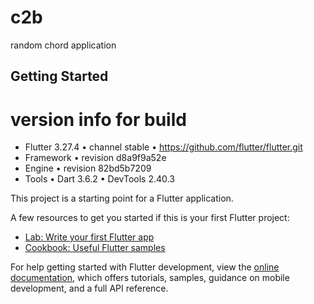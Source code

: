 # c2b

random chord application

## Getting Started

# version info for build
- Flutter 3.27.4 • channel stable • https://github.com/flutter/flutter.git
- Framework • revision d8a9f9a52e
- Engine • revision 82bd5b7209
- Tools • Dart 3.6.2 • DevTools 2.40.3

This project is a starting point for a Flutter application.

A few resources to get you started if this is your first Flutter project:

- [Lab: Write your first Flutter app](https://docs.flutter.dev/get-started/codelab)
- [Cookbook: Useful Flutter samples](https://docs.flutter.dev/cookbook)

For help getting started with Flutter development, view the
[online documentation](https://docs.flutter.dev/), which offers tutorials,
samples, guidance on mobile development, and a full API reference.
